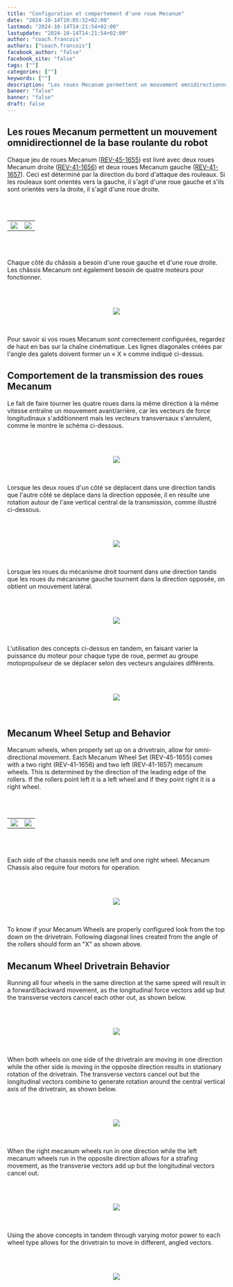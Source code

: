 ```yaml
---
title: "Configuration et comportement d'une roue Mecanum"
date: "2024-10-14T10:05:32+02:00"
lastmod: "2024-10-14T14:21:54+02:00"
lastupdate: "2024-10-14T14:21:54+02:00"
author: "coach.francois"
authors: ["coach.francois"]
facebook_author: "false"
facebook_site: "false"
tags: [""]
categories: [""]
keywords: [""]
description: "Les roues Mecanum permettent un mouvement omnidirectionnel de la base roulante du robot"
baneer: "false"
banner: "false"
draft: false
---
```

## Les roues Mecanum permettent un mouvement omnidirectionnel de la base roulante du robot

Chaque jeu de roues Mecanum ([REV-45-1655](https://www.revrobotics.com/rev-45-1655/)) est livré avec deux roues Mecanum droite ([REV-41-1656](https://www.revrobotics.com/content/docs/REV-41-1657-DR.pdf)) et deux roues Mecanum gauche ([REV-41-1657](https://www.revrobotics.com/content/docs/REV-41-1656-DR.pdf)). Ceci est déterminé par la direction du bord d'attaque des rouleaux. Si les rouleaux sont orientés vers la gauche, il s'agit d'une roue gauche et s'ils sont orientés vers la droite, il s'agit d'une roue droite.

<br><br>
<center>
<div style="width: 100%; max-width: 700px;">
    <table>
        <tr>
            <td><img src="https://werobot.fr/posts/Mecanum_left.png"></td>
            <td><img src="https://werobot.fr/posts/Mecanum_right.png"></td>
	</tr>
    </table>
</div>
</center>
<br><br>

Chaque côté du châssis a besoin d'une roue gauche et d'une roue droite. Les châssis Mecanum ont également besoin de quatre moteurs pour fonctionner.

<br><br>
<center>
<div style="width: 100%; max-width: 700px;">
<img src="https://werobot.fr/posts/Macanum_position_roues.png">
</div>
</center>
<br><br>

Pour savoir si vos roues Mecanum sont correctement configurées, regardez de haut en bas sur la chaîne cinématique. Les lignes diagonales créées par l'angle des galets doivent former un « X » comme indiqué ci-dessus.

## Comportement de la transmission des roues Mecanum

Le fait de faire tourner les quatre roues dans la même direction à la même vitesse entraîne un mouvement avant/arrière, car les vecteurs de force longitudinaux s'additionnent mais les vecteurs transversaux s'annulent, comme le montre le schéma ci-dessous.

<br><br>
<center>
<div style="width: 100%; max-width: 700px;">
<img src="https://werobot.fr/posts/Mecanum_avant_arriere.png">
</div>
</center>
<br><br>

Lorsque les deux roues d'un côté se déplacent dans une direction tandis que l'autre côté se déplace dans la direction opposée, il en résulte une rotation autour de l'axe vertical central de la transmission, comme illustré ci-dessous.

<br><br>
<center>
<div style="width: 100%; max-width: 700px;">
<img src="https://werobot.fr/posts/Mecanum_rotations.png">
</div>
</center>
<br><br>

Lorsque les roues du mécanisme droit tournent dans une direction tandis que les roues du mécanisme gauche tournent dans la direction opposée, on obtient un mouvement latéral.

<br><br>
<center>
<div style="width: 100%; max-width: 700px;">
<img src="https://werobot.fr/posts/Mecanum_gauche_droite.png">
</div>
</center>
<br><br>

L'utilisation des concepts ci-dessus en tandem, en faisant varier la puissance du moteur pour chaque type de roue, permet au groupe motopropulseur de se déplacer selon des vecteurs angulaires différents.

<br><br>
<center>
<div style="width: 100%; max-width: 700px;">
<img src="https://werobot.fr/posts/Mecanum_lateral_avant_arriere.png">
</div>
</center>
<br><br>








## Mecanum Wheel Setup and Behavior

Mecanum wheels, when properly set up on a drivetrain, allow for omni-directional movement. Each Mecanum Wheel Set (REV-45-1655) comes with a two right (REV-41-1656) and two left (REV-41-1657) mecanum wheels. This is determined by the direction of the leading edge of the rollers. If the rollers point left it is a left wheel and if they point right it is a right wheel. 

<br><br>
<center>
<div style="width: 100%; max-width: 700px;">
    <table>
        <tr>
            <td><img src="https://werobot.fr/posts/Mecanum_left.png"></td>
            <td><img src="https://werobot.fr/posts/Mecanum_right.png"></td>
	</tr>
    </table>
</div>
</center>
<br><br>

Each side of the chassis needs one left and one right wheel. Mecanum Chassis also require four motors for operation.‌

<br><br>
<center>
<div style="width: 100%; max-width: 700px;">
<img src="https://werobot.fr/posts/Macanum_position_roues.png">
</div>
</center>
<br><br>

To know if your Mecanum Wheels are properly configured look from the top down on the drivetrain. Following diagonal lines created from the angle of the rollers should form an "X" as shown above.‌

## Mecanum Wheel Drivetrain Behavior

Running all four wheels in the same direction at the same speed will result in a forward/backward movement, as the longitudinal force vectors add up but the transverse vectors cancel each other out, as shown below.‌

<br><br>
<center>
<div style="width: 100%; max-width: 700px;">
<img src="https://werobot.fr/posts/Mecanum_avant_arriere.png">
</div>
</center>
<br><br>

When both wheels on one side of the drivetrain are moving in one direction while the other side is moving in the opposite direction results in stationary rotation of the drivetrain. The transverse vectors cancel out but the longitudinal vectors combine to generate rotation around the central vertical axis of the drivetrain, as shown below.‌

<br><br>
<center>
<div style="width: 100%; max-width: 700px;">
<img src="https://werobot.fr/posts/Mecanum_rotations.png">
</div>
</center>
<br><br>

When the right mecanum wheels run in one direction while the left mecanum wheels run in the opposite direction allows for a strafing movement, as the transverse vectors add up but the longitudinal vectors cancel out.‌

<br><br>
<center>
<div style="width: 100%; max-width: 700px;">
<img src="https://werobot.fr/posts/Mecanum_gauche_droite.png">
</div>
</center>
<br><br>

Using the above concepts in tandem through varying motor power to each wheel type allows for the drivetrain to move in different, angled vectors.

<br><br>
<center>
<div style="width: 100%; max-width: 700px;">
<img src="https://werobot.fr/posts/Mecanum_lateral_avant_arriere.png">
</div>
</center>
<br><br>
